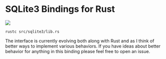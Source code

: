 # SQLite3 Bindings for Rust

[<img src="https://travis-ci.org/kud1ing/rustsqlite.png?branch=master">](https://travis-ci.org/kud1ing/rustsqlite)


`rustc src/sqlite3/lib.rs`

The interface is currently evolving both along with Rust and as I think of
better ways to implement various behaviors. If you have ideas about better
behavior for anything in this binding please feel free to open an issue.
